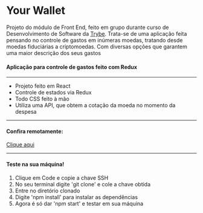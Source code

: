 <h1>Your Wallet</h1>


Projeto do módulo de Front End, feito em grupo durante curso de Desenvolvimento de Software da <a href="https://www.betrybe.com/" target="_blank" >Trybe</a>. 
Trata-se de uma aplicação feita pensando no controle de gastos em inúmeras moedas, tratando desde moedas fiduciárias a criptomoedas. Com diversas opções que garantem uma maior descrição dos seus gastos

<h4>Aplicação para controle de gastos feito com Redux</h4>
<hr>
<ul>
  <li>Projeto feito em React</li>
  <li>Controle de estados via Redux</li>
  <li>Todo CSS feito à mão</li>
  <li>Utiliza uma API, que obtem a cotação da moeda no momento da despesa</li>
</ul>
<hr>
<h4>Confira remotamente:</h4> <a href="https://recipes-app-neon.vercel.app/" targe='_blank'>Clique aqui</a>
<hr>

<h4>Teste na sua máquina!</h4>
<ol>
  <li>Clique em Code e copie a chave SSH</li>
  <li>No seu terminal digite 'git clone' e cole a chave obtida</li>
  <li>Entre no diretório clonado</li>
  <li>Digite 'npm install' para instalar as dependências</li>
  <li>Agora é só dar 'npm start' e testar em sua máquina</li>
</ol>
